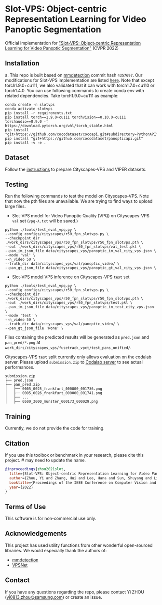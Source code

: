 # Slot-VPS: Object-centric Representation Learning for Video Panoptic Segmentation

Official implementation for ["Slot-VPS: Object-centric Representation Learning for Video Panoptic Segmentation"](https://arxiv.org/abs/2112.08949) (CVPR 2022)

## Installation
a. This repo is built based on [mmdetection](https://github.com/open-mmlab/mmdetection) commit hash `4357697`. Our modifications for Slot-VPS implementation are listed [here](mmdet/readme.txt). Note that except torch1.9.0+cu111, we also validated that it can work with torch1.7.0+cu110 or torch1.4.0.
You can use following commands to create conda env with related dependencies. Take torch1.9.0+cu111 as example:
```
conda create -n slotvps
conda activate slotvps
pip install -r requirements.txt
pip install torch==1.9.0+cu111 torchvision==0.10.0+cu111 torchaudio==0.9.0 -f https://download.pytorch.org/whl/torch_stable.html
pip install "git+https://github.com/cocodataset/cocoapi.git#subdirectory=PythonAPI"
pip install "git+https://github.com/cocodataset/panopticapi.git"
pip install -v -e .
```

## Dataset
Follow the [instructions](https://github.com/mcahny/vps#dataset) to prepare Cityscapes-VPS and VIPER datasets.


## Testing
Run the following commands to test the model on Cityscapes-VPS. Note that now the pth files are unavailable. We are trying to find ways to upload large files.

* Slot-VPS model for Video Panoptic Quality (VPQ) on Cityscapes-VPS `val` set (`vpq-λ.txt` will be saved.)
```
python ./tools/test_eval_vpq.py \
--config configs/cityscapes/r50_fpn_slotvps.py \
--checkpoint_dir ./work_dirs/cityscapes_vps/r50_fpn_slotvps/r50_fpn_slotvps.pth \
--out ./work_dirs/cityscapes_vps/r50_fpn_slotvps/val_test.pkl \
--pan_im_json_file data/cityscapes_vps/panoptic_im_val_city_vps.json \
--mode 'val' \
--n_video 50 \
--truth_dir data/cityscapes_vps/val/panoptic_video/ \
--pan_gt_json_file data/cityscapes_vps/panoptic_gt_val_city_vps.json \
```
* Slot-VPS model VPS inference on Cityscapes-VPS `test` set
```
python ./tools/test_eval_vpq.py \
--config configs/cityscapes/r50_fpn_slotvps.py \
--checkpoint_dir ./work_dirs/cityscapes_vps/r50_fpn_slotvps/r50_fpn_slotvps.pth \
--out ./work_dirs/cityscapes_vps/r50_fpn_slotvps/test.pkl \
--pan_im_json_file data/cityscapes_vps/panoptic_im_test_city_vps.json \
--mode 'test' \
--n_video 50 \
--truth_dir data/cityscapes_vps/val/panoptic_video/ \
--pan_gt_json_file 'None' \
```
Files containing the predicted results will be generated as `pred.json` and `pan_pred/*.png` at  `work_dirs/cityscapes_vps/fusetrack_vpct/test_pans_unified/`.

Cityscapes-VPS `test` split currently only allows evaluation on the codalab server. Please upload `submission.zip` to <a href="https://competitions.codalab.org/competitions/26183">Codalab server</a> to see actual performances.
```
submission.zip
├── pred.json
├── pan_pred.zip
│   ├── 0005_0025_frankfurt_000000_001736.png
│   ├── 0005_0026_frankfurt_000000_001741.png
│   ├── ...
│   ├── 0500_3000_munster_000173_000029.png
```


## Training
Currently, we do not provide the code for training.


## Citation

If you use this toolbox or benchmark in your research, please cite this project.  # may need to update the name.

```bibtex
@inproceedings{zhou2021slot,
  title={Slot-VPS: Object-centric Representation Learning for Video Panoptic Segmentation},
  author={Zhou, Yi and Zhang, Hui and Lee, Hana and Sun, Shuyang and Li, Pingjun and Zhu, Yangguang and Yoo, ByungIn and Qi, Xiaojuan and Han, Jae-Joon},
  booktitle={Proceedings of the IEEE Conference on Computer Vision and Pattern Recognition},
  year={2022}
}
```

## Terms of Use

This software is for non-commercial use only.


## Acknowledgements
This project has used utility functions from other wonderful open-sourced libraries. We would especially thank the authors of:
* [mmdetection](https://github.com/open-mmlab/mmdetection)
* [VPSNet](https://github.com/mcahny/vps)


## Contact

If you have any questions regarding the repo, please contact Yi ZHOU (yi0813.zhou@samsung.com) or create an issue.
 
